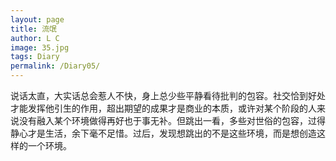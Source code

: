 ```yaml
---
layout: page
title: 流氓
author: L C
image: 35.jpg
tags: Diary
permalink: /Diary05/
---
```

说话太直，大实话总会惹人不快，身上总少些平静看待批判的包容。社交恰到好处才能发挥他引生的作用，超出期望的成果才是商业的本质，或许对某个阶段的人来说没有融入某个环境做得再好也于事无补。但跳出一看，多些对世俗的包容，过得静心才是生活，余下毫不足惜。过后，发现想跳出的不是这些环境，而是想创造这样的一个环境。


<iframe src="/vedio/半点心.mp3" autostart="false" loop="true" style="display:none"></iframe>


